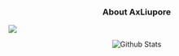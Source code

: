 <h3 align="center">About AxLiupore</h3>
<div style="display:flex" height="auto" width="auto">
    <img align="center" src="https://github-readme-stats.vercel.app/api?username=AxLiupore&show_icons=true&theme=transparent"/>
</div>

<p align="center">
    <img src="https://raw.githubusercontent.com/AxLiupore/AxLiupore/Bottom.svg" alt="Github Stats" />
</p>
